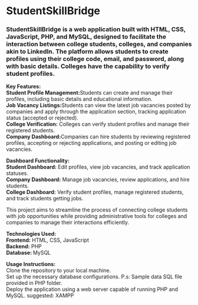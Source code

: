 <h1>StudentSkillBridge</h1>
<h3>StudentSkillBridge is a web application built with HTML, CSS, JavaScript, PHP, and MySQL, designed to facilitate the interaction between college students, colleges, and companies akin to LinkedIn. The platform allows students to create profiles using their college code, email, and password, along with basic details. Colleges have the capability to verify student profiles.</h3>

<b>Key Features:</b><br>
<b>Student Profile Management:</b>Students can create and manage their profiles, including basic details and educational information.<br>
<b>Job Vacancy Listings:</b>Students can view the latest job vacancies posted by companies and apply through the application section, tracking application status (accepted or rejected).<br>
<b>College Verification:</b> Colleges can verify student profiles and manage their registered students.<br>
<b>Company Dashboard:</b>Companies can hire students by reviewing registered profiles, accepting or rejecting applications, and posting or editing job vacancies.<br>

<b>Dashboard Functionality:</b><br>
 <b> Student Dashboard:</b> Edit profiles, view job vacancies, and track application statuses.<br>
  <b>Company Dashboard:</b> Manage job vacancies, review applications, and hire students.<br>
  <b>College Dashboard:</b> Verify student profiles, manage registered students, and track students getting jobs.<br>

This project aims to streamline the process of connecting college students with job opportunities while providing administrative tools for colleges and companies to manage their interactions efficiently.

<b>Technologies Used:</b><br>
<b>Frontend:</b> HTML, CSS, JavaScript<br>
<b>Backend:</b> PHP<br>
<b>Database: </b>MySQL<br>


<b>Usage Instructions:</b><br>
Clone the repository to your local machine.<br>
Set up the necessary database configurations. P.s: Sample data SQL file provided in PHP folder.<br>
Deploy the application using a web server capable of running PHP and MySQL. suggested: XAMPP<br>
